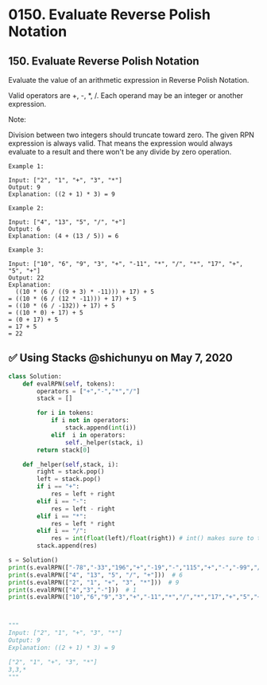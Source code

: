 # 0150. Evaluate Reverse Polish Notation

## 150. Evaluate Reverse Polish Notation

Evaluate the value of an arithmetic expression in Reverse Polish Notation.

Valid operators are +, -, \*, /. Each operand may be an integer or another expression.

Note:

Division between two integers should truncate toward zero. The given RPN expression is always valid. That means the expression would always evaluate to a result and there won't be any divide by zero operation.

```text
Example 1:

Input: ["2", "1", "+", "3", "*"]
Output: 9
Explanation: ((2 + 1) * 3) = 9
```

```text
Example 2:

Input: ["4", "13", "5", "/", "+"]
Output: 6
Explanation: (4 + (13 / 5)) = 6
```

```text
Example 3:

Input: ["10", "6", "9", "3", "+", "-11", "*", "/", "*", "17", "+", "5", "+"]
Output: 22
Explanation: 
  ((10 * (6 / ((9 + 3) * -11))) + 17) + 5
= ((10 * (6 / (12 * -11))) + 17) + 5
= ((10 * (6 / -132)) + 17) + 5
= ((10 * 0) + 17) + 5
= (0 + 17) + 5
= 17 + 5
= 22
```

## ✅ Using Stacks @shichunyu on May 7, 2020

```python
class Solution:
    def evalRPN(self, tokens):
        operators = ["+","-","*","/"]
        stack = []

        for i in tokens:
            if i not in operators:
                stack.append(int(i))
            elif  i in operators:
                self._helper(stack, i)
        return stack[0]

    def _helper(self,stack, i):
        right = stack.pop()
        left = stack.pop()
        if i == "+":
            res = left + right
        elif i == "-":
            res = left - right
        elif i == "*":
            res = left * right
        elif i == "/":
            res = int(float(left)/float(right)) # int() makes sure to truncate towards zero. For some reason Leetcode needs float() added in order to work, otherwise the last test (22) fails.
        stack.append(res)

s = Solution()
print(s.evalRPN(["-78","-33","196","+","-19","-","115","+","-","-99","/","-18","8","*","-86","-","-","16","/","26","-14","-","-","47","-","101","-","163","*","143","-","0","-","171","+","120","*","-60","+","156","/","173","/","-24","11","+","21","/","*","44","*","180","70","-40","-","*","86","132","-84","+","*","-","38","/","/","21","28","/","+","83","/","-31","156","-","+","28","/","95","-","120","+","8","*","90","-","-94","*","-73","/","-62","/","93","*","196","-","-59","+","187","-","143","/","-79","-89","+","-"])) #165
print(s.evalRPN(["4", "13", "5", "/", "+"]))  # 6
print(s.evalRPN(["2", "1", "+", "3", "*"]))  # 9
print(s.evalRPN(["4","3","-"]))  # 1
print(s.evalRPN(["10","6","9","3","+","-11","*","/","*","17","+","5","+"]))  # 22



"""
Input: ["2", "1", "+", "3", "*"]
Output: 9
Explanation: ((2 + 1) * 3) = 9

["2", "1", "+", "3", "*"]
3,3,*
"""
```

